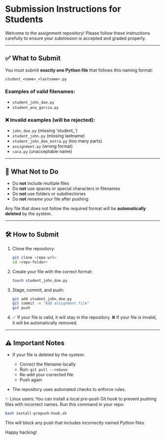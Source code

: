 # Submission Instructions for Students

Welcome to the assignment repository! Please follow these instructions carefully to ensure your submission is accepted and graded properly.

---

## ✅ What to Submit

You must submit **exactly one Python file** that follows this naming format:

```
student_<name>_<lastname>.py
```

### Examples of valid filenames:

- `student_john_doe.py`
- `student_ana_garcia.py`

### ❌ Invalid examples (will be rejected):

- `john_doe.py` (missing 'student\_')
- `student_john.py` (missing lastname)
- `student_john_doe_extra.py` (too many parts)
- `assignment.py` (wrong format)
- `caca.py` (unacceptable name)

---

## 🚫 What Not to Do

- Do **not** include multiple files
- Do **not** use spaces or special characters in filenames
- Do **not** use folders or subdirectories
- Do **not** rename your file after pushing

Any file that does not follow the required format will be **automatically deleted** by the system.

---

## 🛠️ How to Submit

1. Clone the repository:

   ```bash
   git clone <repo-url>
   cd <repo-folder>
   ```

2. Create your file with the correct format:

   ```bash
   touch student_john_doe.py
   ```

3. Stage, commit, and push:

   ```bash
   git add student_john_doe.py
   git commit -m "Add assignment file"
   git push
   ```

4. ✅ If your file is valid, it will stay in the repository. ❌ If your file is invalid, it will be automatically removed.

---

## ⚠️ Important Notes

- If your file is deleted by the system:

  - Correct the filename locally
  - Run: `git pull --rebase`
  - Re-add your corrected file
  - Push again

- The repository uses automated checks to enforce rules.

✨ Linux users: You can install a local pre-push Git hook to prevent pushing files with incorrect names. Run this command in your repo:

```bash
bash install-prepush-hook.sh
```
This will block any push that includes incorrectly named Python files.

Happy hacking!

